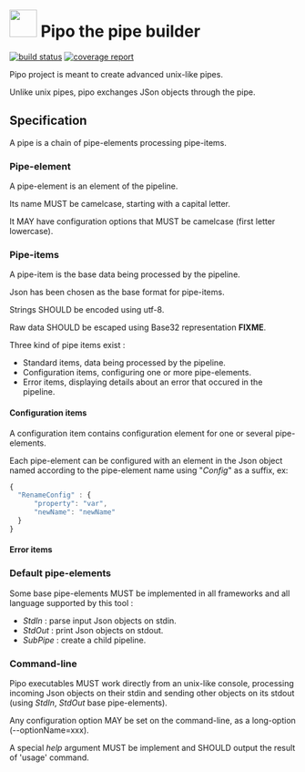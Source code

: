 # <img src="logo.svg" width="48px"></img> Pipo the  pipe builder

[![build status](https://gitlab.com/fargie_s/pipo/badges/node/build.svg)](https://gitlab.com/fargie_s/pipo/commits/node)
[![coverage report](https://gitlab.com/fargie_s/pipo/badges/node/coverage.svg)](https://gitlab.com/fargie_s/pipo/commits/node)

Pipo project is meant to create advanced unix-like pipes.

Unlike unix pipes, pipo exchanges JSon objects through the pipe.

## Specification

A pipe is a chain of pipe-elements processing pipe-items.

### Pipe-element

A pipe-element is an element of the pipeline.

Its name MUST be camelcase, starting with a capital letter.

It MAY have configuration options that MUST be camelcase (first letter lowercase).

### Pipe-items

A pipe-item is the base data being processed by the pipeline.

Json has been chosen as the base format for pipe-items.

Strings SHOULD be encoded using utf-8.

Raw data SHOULD be escaped using Base32 representation **FIXME**.

Three kind of pipe items exist :
-   Standard items, data being processed by the pipeline.
-   Configuration items, configuring one or more pipe-elements.
-   Error items, displaying details about an error that occured in the pipeline.

#### Configuration items

A configuration item contains configuration element for one or several pipe-elements.

Each pipe-element can be configured with an element in the Json object named
according to the pipe-element name using "_Config_" as a suffix, ex:
```javascript
{
  "RenameConfig" : {
      "property": "var",
      "newName": "newName"
  }
}
```

#### Error items

### Default pipe-elements

Some base pipe-elements MUST be implemented in all frameworks and all language
supported by this tool :
-   _StdIn_ : parse input Json objects on stdin.
-   _StdOut_ : print Json objects on stdout.
-   _SubPipe_ : create a child pipeline.

### Command-line

Pipo executables MUST work directly from an unix-like console, processing incoming
Json objects on their stdin and sending other objects on its stdout (using _StdIn_,
_StdOut_ base pipe-elements).

Any configuration option MAY be set on the command-line, as a long-option (\-\-optionName=xxx).

A special _help_ argument MUST be implement and SHOULD output the result of 'usage' command.
